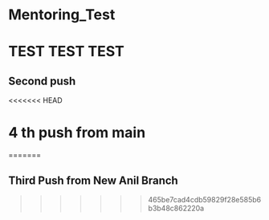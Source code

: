 # Mentoring_Test


# TEST TEST TEST

## Second push


<<<<<<< HEAD




# 4 th push from main
=======
## Third Push from New Anil Branch
>>>>>>> 465be7cad4cdb59829f28e585b6b3b48c862220a
